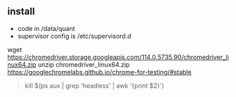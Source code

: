 
## install
* code in /data/quant
* supervisor config is /etc/supervisord.d

>>>
wget https://chromedriver.storage.googleapis.com/114.0.5735.90/chromedriver_linux64.zip
unzip chromedriver_linux64.zip
https://googlechromelabs.github.io/chrome-for-testing/#stable
>>>

> kill $(ps aux | grep 'headless' | awk '{print $2}')